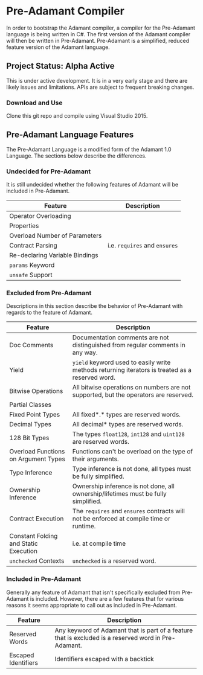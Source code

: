 # Pre-Adamant Compiler

In order to bootstrap the Adamant compiler, a compiler for the Pre-Adamant language is being written in C#.  The first version of the Adamant compiler will then be written in Pre-Adamant.  Pre-Adamant is a simplified, reduced feature version of the Adamant language.

## Project Status: Alpha Active
This is under active development.  It is in a very early stage and there are likely issues and limitations.  APIs are subject to frequent breaking changes.

### Download and Use
Clone this git repo and compile using Visual Studio 2015.

## Pre-Adamant Language Features

The Pre-Adamant Language is a modified form of the Adamant 1.0 Language.  The sections below describe the differences.

### Undecided for Pre-Adamant

It is still undecided whether the following features of Adamant will be included in Pre-Adamant.

Feature      | Description
-------------|------------
Operator Overloading |
Properties |
Overload Number of Parameters |
Contract Parsing | i.e. `requires` and `ensures`
Re-declaring Variable Bindings |
`params` Keyword |
`unsafe` Support |

### Excluded from Pre-Adamant

Descriptions in this section describe the behavior of Pre-Adamant with regards to the feature of Adamant.

Feature      | Description
-------------|------------
Doc Comments | Documentation comments are not distinguished from regular comments in any way.
Yield | `yield` keyword used to easily write methods returning iterators is treated as a reserved word.
Bitwise Operations | All bitwise operations on numbers are not supported, but the operators are reserved.
Partial Classes |
Fixed Point Types | All fixed*.* types are reserved words.
Decimal Types | All decimal* types are reserved words.
128 Bit Types | The types `float128`, `int128` and `uint128` are reserved words.
Overload Functions on Argument Types | Functions can't be overload on the type of their arguments.
Type Inference | Type inference is not done, all types must be fully simplified.
Ownership Inference | Ownership inference is not done, all ownership/lifetimes must be fully simplified.
Contract Execution | The `requires` and `ensures` contracts will not be enforced at compile time or runtime.
Constant Folding and Static Execution | i.e. at compile time
`unchecked` Contexts | `unchecked` is a reserved word.

### Included in Pre-Adamant

Generally any feature of Adamant that isn't specifically excluded from Pre-Adamant is included.  However, there are a few features that for various reasons it seems appropriate to call out as included in Pre-Adamant.

Feature      | Description
-------------|------------
Reserved Words | Any keyword of Adamant that is part of a feature that is excluded is a reserved word in Pre-Adamant.
Escaped Identifiers | Identifiers escaped with a backtick
